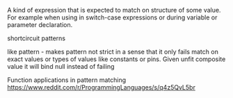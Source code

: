 A kind of expression that is expected to match on structure of some value.
For example when using in switch-case expressions or during variable or parameter declaration.

shortcircuit patterns


like pattern - makes pattern not strict in a sense that it only fails match on exact values or types of values like constants or pins. Given unfit composite value it will bind null instead of failing

Function applications in pattern matching
https://www.reddit.com/r/ProgrammingLanguages/s/q4z5QvL5br
